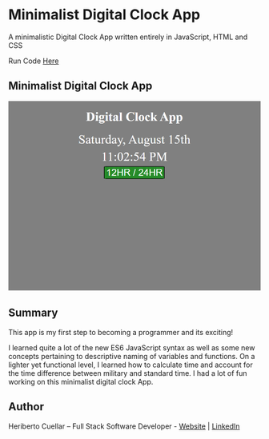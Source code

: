 #  Minimalist Digital Clock App
A minimalistic Digital Clock App written entirely in JavaScript, HTML and CSS

Run Code [Here](https://hcuellar-coder.github.io/DigitalClockApp/)

## Minimalist Digital Clock App

![Digital Clock App](./images/digitalClockApp.png)

## Summary
This app is my first step to becoming a programmer and its exciting!

I learned quite a lot of the new ES6 JavaScript syntax as well as some new concepts pertaining to descriptive naming of variables and functions. On a lighter yet functional level, I learned how to calculate time and account for the time difference between military and standard time. I had a lot of fun working on this minimalist digital clock App.

## Author
Heriberto Cuellar – Full Stack Software Developer - [Website](https://heribertocuellar.com) | [LinkedIn](https://linkedin.com/in/heriberto-c-5aa11952)